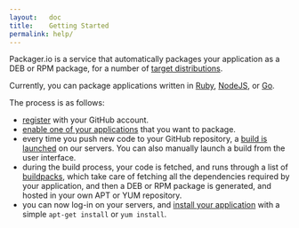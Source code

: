 ```yaml
---
layout:   doc
title:    Getting Started
permalink: help/
---
```


Packager.io is a service that automatically packages your application as a DEB or RPM package, for a number of [target distributions][distributions].

Currently, you can package applications written in [Ruby][ruby], [NodeJS][nodejs], or [Go][go].

The process is as follows:

* [register][register] with your GitHub account.
* [enable one of your applications][enable] that you want to package.
* every time you push new code to your GitHub repository, a [build is launched][build] on our servers. You can also manually launch a build from the user interface.
* during the build process, your code is fetched, and runs through a list of [buildpacks][buildpacks], which take care of fetching all the dependencies required by your application, and then a DEB or RPM package is generated, and hosted in your own APT or YUM repository.
* you can now log-in on your servers, and [install your application][install] with a simple `apt-get install` or `yum install`.

[distributions]: ./distributions/
[ruby]: ./ruby/
[nodejs]: ./nodejs/
[go]: ./golang/
[register]: ./register/
[enable]: ./enable-application-for-packaging/
[build]: ./launch-build/
[install]: ./install-configure-run-package/
[buildpacks]: ./buildpacks/
